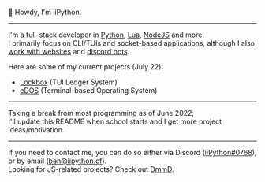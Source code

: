 👋 Howdy, I'm iiPython.

---
I'm a full-stack developer in [Python](https://python.org), [Lua](https://lua.org), [NodeJS](https://nodejs.org) and more.  
I primarily focus on CLI/TUIs and socket-based applications, although I also [work with websites](https://iipython.cf) and [discord bots](https://github.com/ii-Python/Prism-v3).

Here are some of my current projects (July 22):
+ [Lockbox](https://github.com/ii-Python/lockbox) (TUI Ledger System)
+ [eDOS](https://github.com/ii-Python/eDOS) (Terminal-based Operating System)

---
Taking a break from most programming as of June 2022;  
I'll update this README when school starts and I get more project ideas/motivation. 

---
If you need to contact me, you can do so either via Discord ([iiPython#0768](https://discord.com/users/633185043774177280)), or by email ([ben@iipython.cf](mailto:ben@iipython.cf)).  
Looking for JS-related projects? Check out [DmmD](https://github.com/Dm12332131mD).
